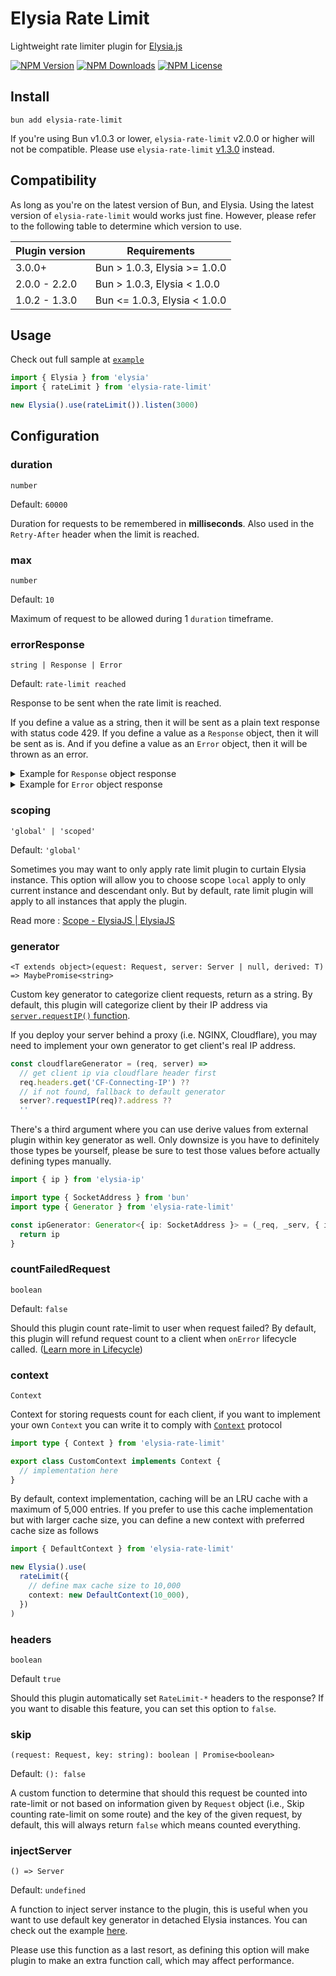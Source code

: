 # Elysia Rate Limit

Lightweight rate limiter plugin for [Elysia.js](https://elysiajs.com/)

[![NPM Version](https://img.shields.io/npm/v/elysia-rate-limit)](https://www.npmjs.com/package/elysia-rate-limit)
[![NPM Downloads](https://img.shields.io/npm/dw/elysia-rate-limit)](https://www.npmjs.com/package/elysia-rate-limit)
[![NPM License](https://img.shields.io/npm/l/elysia-rate-limit)](https://www.npmjs.com/package/elysia-rate-limit)

## Install

```
bun add elysia-rate-limit
```

If you're using Bun v1.0.3 or lower, `elysia-rate-limit` v2.0.0 or higher will not be compatible. Please use `elysia-rate-limit` [v1.3.0](https://github.com/rayriffy/elysia-rate-limit/releases/tag/v1.3.0) instead.

## Compatibility

As long as you're on the latest version of Bun, and Elysia.
Using the latest version of `elysia-rate-limit` would works just fine.
However, please refer to the following table to determine which version to use.

| Plugin version | Requirements                 |
|----------------|------------------------------|
| 3.0.0+         | Bun > 1.0.3, Elysia >= 1.0.0 |
| 2.0.0 - 2.2.0  | Bun > 1.0.3, Elysia < 1.0.0  |
| 1.0.2 - 1.3.0  | Bun <= 1.0.3, Elysia < 1.0.0 |

## Usage

Check out full sample at [`example`](example/basic.ts)

```ts
import { Elysia } from 'elysia'
import { rateLimit } from 'elysia-rate-limit'

new Elysia().use(rateLimit()).listen(3000)
```

## Configuration

### duration

`number`

Default: `60000`

Duration for requests to be remembered in **milliseconds**.
Also used in the `Retry-After` header when the limit is reached.

### max

`number`

Default: `10`

Maximum of request to be allowed during 1 `duration` timeframe.

### errorResponse

`string | Response | Error`

Default: `rate-limit reached`

Response to be sent when the rate limit is reached.

If you define a value as a string,
then it will be sent as a plain text response with status code 429. If you define a value as a `Response` object,
then it will be sent as is.
And if you define a value as an `Error` object, then it will be thrown as an error.

<details>
<summary>Example for <code>Response</code> object response</summary>

```ts
new Elysia()
  .use(
    rateLimit({
      errorResponse: new Response("rate-limited", {
        status: 429,
        headers: new Headers({
          'Content-Type': 'text/plain',
          'Custom-Header': 'custom',
        }),
      }),
    })
  )
```
</details>

<details>
<summary>Example for <code>Error</code> object response</summary>

```ts
import { HttpStatusEnum } from 'elysia-http-status-code/status'

export class RateLimitError extends Error {
  constructor(
    public message: string = 'rate-limited',
    public detail: string = '',
    public status: number = HttpStatusEnum.HTTP_429_TOO_MANY_REQUESTS // or just 429
  ) {
    super(message)
  }
}

new Elysia()
  .use(
    rateLimit({
      errorResponse: new RateLimitError(),
    })
  )
  // use with error hanlder
  .error({
    rateLimited: RateLimitError,
  })
  .onError({ as: 'global' }, ({ code }) => {
    switch (code) {
      case 'rateLimited':
        return code
        break
    }
  })
```

</details>

### scoping

`'global' | 'scoped'`

Default: `'global'`

Sometimes you may want
to only apply rate limit plugin to curtain Elysia instance.
This option will allow you
to choose scope `local` apply to only current instance and descendant only.
But by default,
rate limit plugin will apply to all instances that apply the plugin.

Read more : [Scope - ElysiaJS | ElysiaJS](https://elysiajs.com/essential/plugin.html#scope-level)

### generator

`<T extends object>(equest: Request, server: Server | null, derived: T) => MaybePromise<string>`

Custom key generator to categorize client requests, return as a string. By default, this plugin will categorize client by their IP address via [`server.requestIP()` function](https://github.com/oven-sh/bun/pull/6165).

If you deploy your server behind a proxy (i.e. NGINX, Cloudflare), you may need to implement your own generator to get client's real IP address.

```js
const cloudflareGenerator = (req, server) =>
  // get client ip via cloudflare header first
  req.headers.get('CF-Connecting-IP') ??
  // if not found, fallback to default generator
  server?.requestIP(req)?.address ??
  ''
```

There's a third argument
where you can use derive values from external plugin within key generator as well.
Only downsize is you have to definitely those types be yourself,
please be sure to test those values before actually defining types manually.

```ts
import { ip } from 'elysia-ip'

import type { SocketAddress } from 'bun'
import type { Generator } from 'elysia-rate-limit'

const ipGenerator: Generator<{ ip: SocketAddress }> = (_req, _serv, { ip }) => {
  return ip
}
```

### countFailedRequest

`boolean`

Default: `false`

Should this plugin count rate-limit to user when request failed?
By default,
this plugin will refund request count to a client
when `onError` lifecycle called.
([Learn more in Lifecycle](https://elysiajs.com/concept/middleware.html#life-cycle))

### context

`Context`

Context for storing requests count for each client, if you want to implement your own `Context` you can write it to comply with [`Context`](./src/@types/Context.ts) protocol

```ts
import type { Context } from 'elysia-rate-limit'

export class CustomContext implements Context {
  // implementation here
}
```

By default, context implementation, caching will be an LRU cache with a maximum of 5,000 entries. If you prefer to use this cache implementation but with larger cache size, you can define a new context with preferred cache size as follows

```ts
import { DefaultContext } from 'elysia-rate-limit'

new Elysia().use(
  rateLimit({
    // define max cache size to 10,000
    context: new DefaultContext(10_000),
  })
)
```

### headers

`boolean`

Default `true`

Should this plugin automatically set `RateLimit-*` headers to the response?
If you want to disable this feature, you can set this option to `false`.

### skip

`(request: Request, key: string): boolean | Promise<boolean>`

Default: `(): false`

A custom function
to determine that should this request be counted into rate-limit
or not based on information given by `Request` object
(i.e., Skip counting rate-limit on some route) and the key of the given request,
by default, this will always return `false` which means counted everything.

### injectServer

`() => Server`

Default: `undefined`

A function to inject server instance to the plugin,
this is useful
when you want to use default key generator in detached Elysia instances.
You can check out the example [here](./example/multiInstanceInjected.ts).

Please use this function as a last resort,
as defining this option will make plugin to make an extra function call,
which may affect performance.
